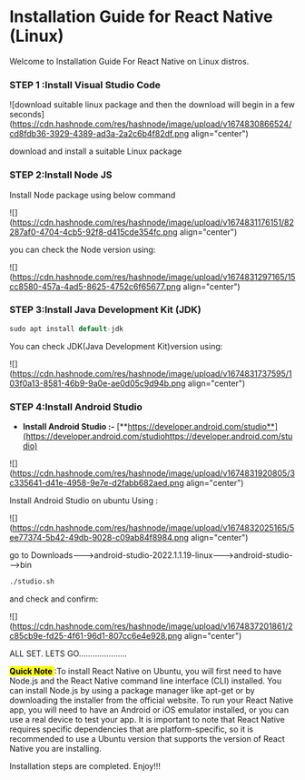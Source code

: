 # Installation Guide for React Native (Linux)

Welcome to Installation Guide For React Native on Linux distros.

### STEP 1 :**Install Visual Studio Code**

![download  suitable linux package  and then the download will begin in a few seconds](https://cdn.hashnode.com/res/hashnode/image/upload/v1674830866524/cd8fdb36-3929-4389-ad3a-2a2c6b4f82df.png align="center")

download and install a suitable Linux package

### STEP 2:**Install Node JS**

Install Node package using below command

![](https://cdn.hashnode.com/res/hashnode/image/upload/v1674831176151/82287af0-4704-4cb5-92f8-d415cde354fc.png align="center")

you can check the Node version using:

![](https://cdn.hashnode.com/res/hashnode/image/upload/v1674831297165/15cc8580-457a-4ad5-8625-4752c6f65677.png align="center")

### STEP 3:**Install Java Development Kit (JDK)**

```csharp
sudo apt install default-jdk
```

You can check JDK(Java Development Kit)version using:

![](https://cdn.hashnode.com/res/hashnode/image/upload/v1674831737595/103f0a13-8581-46b9-9a0e-ae0d05c9d94b.png align="center")

### STEP 4:**Install Android Studio**

* **Install Android Studio :-** [**https://developer.android.com/studio**](https://developer.android.com/studiohttps://developer.android.com/studio)
    

![](https://cdn.hashnode.com/res/hashnode/image/upload/v1674831920805/3c335641-d41e-4958-9e7e-d2fabb682aed.png align="center")

Install Android Studio on ubuntu Using :

![](https://cdn.hashnode.com/res/hashnode/image/upload/v1674832025165/5ee77374-5b42-49db-9028-c09ab84f8984.png align="center")

go to Downloads---&gt;android-studio-2022.1.1.19-linux---&gt;android-studio---&gt;bin

```bash
./studio.sh
```

and check and confirm:

![](https://cdn.hashnode.com/res/hashnode/image/upload/v1674837201861/2c85cb9e-fd25-4f61-96d1-807cc6e4e928.png align="center")

ALL SET. LETS GO.....................

**<mark>Quick Note </mark>** :To install React Native on Ubuntu, you will first need to have Node.js and the React Native command line interface (CLI) installed. You can install Node.js by using a package manager like apt-get or by downloading the installer from the official website. To run your React Native app, you will need to have an Android or iOS emulator installed, or you can use a real device to test your app. It is important to note that React Native requires specific dependencies that are platform-specific, so it is recommended to use a Ubuntu version that supports the version of React Native you are installing.

Installation steps are completed. Enjoy!!!